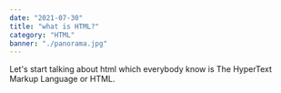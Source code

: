 ```yaml
---
date: "2021-07-30"
title: "what is HTML?"
category: "HTML"
banner: "./panorama.jpg"
---
```



Let's start talking about html which everybody know is 
The HyperText Markup Language or HTML.
